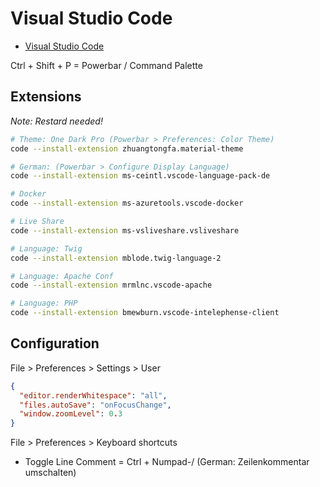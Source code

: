 # Visual Studio Code

* [Visual Studio Code](https://code.visualstudio.com/)

Ctrl + Shift + P = Powerbar / Command Palette

## Extensions

*Note: Restard needed!*

```bash
# Theme: One Dark Pro (Powerbar > Preferences: Color Theme)
code --install-extension zhuangtongfa.material-theme

# German: (Powerbar > Configure Display Language)
code --install-extension ms-ceintl.vscode-language-pack-de

# Docker
code --install-extension ms-azuretools.vscode-docker

# Live Share
code --install-extension ms-vsliveshare.vsliveshare

# Language: Twig
code --install-extension mblode.twig-language-2

# Language: Apache Conf
code --install-extension mrmlnc.vscode-apache

# Language: PHP
code --install-extension bmewburn.vscode-intelephense-client
```

## Configuration

File > Preferences > Settings > User

```json
{
  "editor.renderWhitespace": "all",
  "files.autoSave": "onFocusChange",
  "window.zoomLevel": 0.3
}
```

File > Preferences > Keyboard shortcuts

* Toggle Line Comment = Ctrl + Numpad-/ (German: Zeilenkommentar umschalten)
